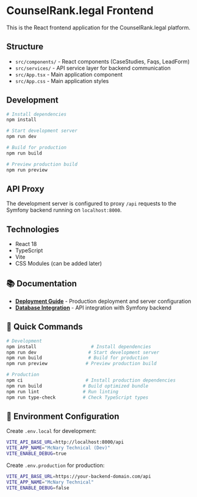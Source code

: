 # CounselRank.legal Frontend

This is the React frontend application for the CounselRank.legal platform.

## Structure

- `src/components/` - React components (CaseStudies, Faqs, LeadForm)
- `src/services/` - API service layer for backend communication
- `src/App.tsx` - Main application component
- `src/App.css` - Main application styles

## Development

```bash
# Install dependencies
npm install

# Start development server
npm run dev

# Build for production
npm run build

# Preview production build
npm run preview
```

## API Proxy

The development server is configured to proxy `/api` requests to the Symfony backend running on `localhost:8000`.

## Technologies

- React 18
- TypeScript
- Vite
- CSS Modules (can be added later)

## 📚 Documentation

- **[Deployment Guide](DEPLOYMENT_GUIDE.md)** - Production deployment and server configuration
- **[Database Integration](DATABASE_INTEGRATION.md)** - API integration with Symfony backend

## 🚀 Quick Commands

```bash
# Development
npm install                    # Install dependencies
npm run dev                   # Start development server
npm run build                 # Build for production
npm run preview              # Preview production build

# Production
npm ci                       # Install production dependencies
npm run build               # Build optimized bundle
npm run lint                # Run linting
npm run type-check          # Check TypeScript types
```

## 🔧 Environment Configuration

Create `.env.local` for development:

```bash
VITE_API_BASE_URL=http://localhost:8000/api
VITE_APP_NAME="McNary Technical (Dev)"
VITE_ENABLE_DEBUG=true
```

Create `.env.production` for production:

```bash
VITE_API_BASE_URL=https://your-backend-domain.com/api
VITE_APP_NAME="McNary Technical"
VITE_ENABLE_DEBUG=false
```
